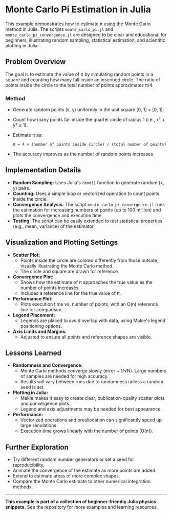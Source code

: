 # Monte Carlo Pi Estimation in Julia

This example demonstrates how to estimate π using the Monte Carlo method in Julia. The scripts `monte_carlo_pi.jl` and `monte_carlo_pi_convergence.jl` are designed to be clear and educational for beginners, illustrating random sampling, statistical estimation, and scientific plotting in Julia.

## Problem Overview
The goal is to estimate the value of π by simulating random points in a square and counting how many fall inside an inscribed circle. The ratio of points inside the circle to the total number of points approximates π/4.

### Method
- Generate random points (x, y) uniformly in the unit square [0, 1] × [0, 1].
- Count how many points fall inside the quarter circle of radius 1 (i.e., x² + y² ≤ 1).
- Estimate π as:

      π ≈ 4 × (number of points inside circle) / (total number of points)

- The accuracy improves as the number of random points increases.

## Implementation Details
- **Random Sampling:** Uses Julia's `rand()` function to generate random (x, y) pairs.
- **Counting:** Uses a simple loop or vectorized operation to count points inside the circle.
- **Convergence Analysis:** The script `monte_carlo_pi_convergence.jl` runs the estimation for increasing numbers of points (up to 100 million) and plots the convergence and execution time.
- **Testing:** The script can be easily extended to test statistical properties (e.g., mean, variance) of the estimator.

## Visualization and Plotting Settings
- **Scatter Plot:**
  - Points inside the circle are colored differently from those outside, visually illustrating the Monte Carlo method.
  - The circle and square are drawn for reference.
- **Convergence Plot:**
  - Shows how the estimate of π approaches the true value as the number of points increases.
  - Includes a reference line for the true value of π.
- **Performance Plot:**
  - Plots execution time vs. number of points, with an O(n) reference line for comparison.
- **Legend Placement:**
  - Legends are placed to avoid overlap with data, using Makie's legend positioning options.
- **Axis Limits and Margins:**
  - Adjusted to ensure all points and reference shapes are visible.

## Lessons Learned
- **Randomness and Convergence:**
  - Monte Carlo methods converge slowly (error ~ 1/√N). Large numbers of samples are needed for high accuracy.
  - Results will vary between runs due to randomness unless a random seed is set.
- **Plotting in Julia:**
  - Makie makes it easy to create clear, publication-quality scatter plots and convergence plots.
  - Legend and axis adjustments may be needed for best appearance.
- **Performance:**
  - Vectorized operations and preallocation can significantly speed up large simulations.
  - Execution time grows linearly with the number of points (O(n)).

## Further Exploration
- Try different random number generators or set a seed for reproducibility.
- Animate the convergence of the estimate as more points are added.
- Extend to estimate areas of more complex shapes.
- Compare the Monte Carlo estimate to other numerical integration methods.

---

**This example is part of a collection of beginner-friendly Julia physics snippets.**
See the repository for more examples and learning resources. 